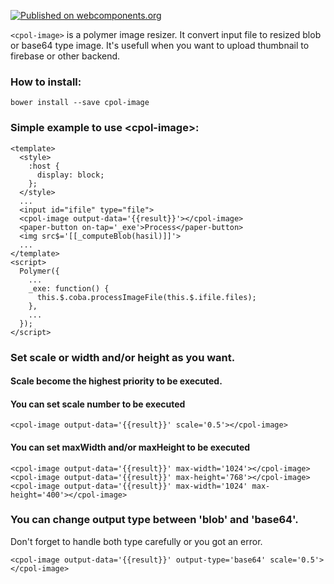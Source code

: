 [![Published on webcomponents.org](https://img.shields.io/badge/webcomponents.org-published-blue.svg)](https://beta.webcomponents.org/element/3mp3ri0r/cpol-image)

`<cpol-image>` is a polymer image resizer. It convert input file to resized blob or base64 type image. It's usefull when you want to upload thumbnail to firebase or other backend.

### How to install:

    bower install --save cpol-image

### Simple example to use &lt;cpol-image&gt;:

    <template>
      <style>
        :host {
          display: block;
        };
      </style>
      ...
      <input id="ifile" type="file">
      <cpol-image output-data='{{result}}'></cpol-image>
      <paper-button on-tap='_exe'>Process</paper-button>
      <img src$='[[_computeBlob(hasil)]]'>
      ...
    </template>
    <script>
      Polymer({
        ...
        _exe: function() {
          this.$.coba.processImageFile(this.$.ifile.files);
        },
        ...
      });
    </script>


### Set scale or width and/or height as you want.
#### Scale become the highest priority to be executed.

#### You can set scale number to be executed

    <cpol-image output-data='{{result}}' scale='0.5'></cpol-image>


#### You can set maxWidth and/or maxHeight to be executed

    <cpol-image output-data='{{result}}' max-width='1024'></cpol-image>
    <cpol-image output-data='{{result}}' max-height='768'></cpol-image>
    <cpol-image output-data='{{result}}' max-width='1024' max-height='400'></cpol-image>


### You can change output type between 'blob' and 'base64'.
Don't forget to handle both type carefully or you got an error.

    <cpol-image output-data='{{result}}' output-type='base64' scale='0.5'></cpol-image>